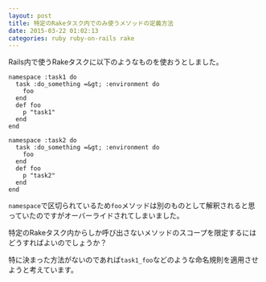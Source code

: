 ```yaml
---
layout: post
title: 特定のRakeタスク内でのみ使うメソッドの定義方法
date: 2015-03-22 01:02:13
categories: ruby ruby-on-rails rake
---
```

<p>Rails内で使うRakeタスクに以下のようなものを使おうとしました。</p>

```
namespace :task1 do
  task :do_something =&gt; :environment do
    foo
  end
  def foo
    p "task1"
  end
end

namespace :task2 do
  task :do_something =&gt; :environment do
    foo
  end
  def foo
    p "task2"
  end
end
```

<p><code>namespace</code>で区切られているため<code>foo</code>メソッドは別のものとして解釈されると思っていたのですがオーバーライドされてしまいました。</p>

<p>特定のRakeタスク内からしか呼び出さないメソッドのスコープを限定するにはどうすればよいのでしょうか？</p>

<p>特に決まった方法がないのであれば<code>task1_foo</code>などのような命名規則を適用させようと考えています。</p>
